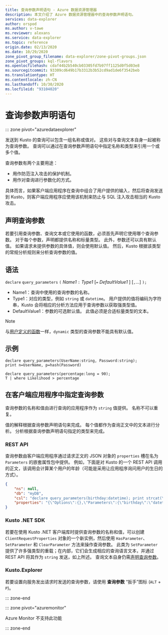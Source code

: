 ```yaml
---
title: 查询参数声明语句 - Azure 数据资源管理器
description: 本文介绍了 Azure 数据资源管理器中的查询参数声明语句。
services: data-explorer
author: orspod
ms.author: v-tawe
ms.reviewer: alexans
ms.service: data-explorer
ms.topic: reference
origin.date: 02/13/2020
ms.date: 10/29/2020
zone_pivot_group_filename: data-explorer/zone-pivot-groups.json
zone_pivot_groups: kql-flavors
ms.openlocfilehash: cdaf44b2b540cb03305fd7b97ff1125d0f5d03e8
ms.sourcegitcommit: 93309cd649b17b3312b3b52cd9ad1de6f3542beb
ms.translationtype: HT
ms.contentlocale: zh-CN
ms.lasthandoff: 10/30/2020
ms.locfileid: "93104020"
---
```

# <a name="query-parameters-declaration-statement"></a>查询参数声明语句

::: zone pivot="azuredataexplorer"

发送到 Kusto 的查询可以包含一组名称或值对。 这些对与查询文本自身一起被称为查询参数。 查询可以通过在查询参数声明语句中指定名称和类型来引用一个或多个值。

查询参数有两个主要用途：

* 用作防范注入攻击的保护机制。
* 用作对查询进行参数化的方式。

具体而言，如果客户端应用程序在查询中组合了用户提供的输入，然后将查询发送到 Kusto，则客户端应用程序应使用该机制来防止与 SQL 注入攻击相当的 Kusto 攻击。

## <a name="declaring-query-parameters"></a>声明查询参数

若要引用查询参数、查询文本或它使用的函数，必须首先声明它使用哪个查询参数。 对于每个参数，声明都提供名称和标量类型。 此外，参数还可以具有默认值。 如果请求未提供参数的具体值，则会使用默认值。 然后，Kusto 根据该类型的常规分析规则来分析查询参数的值。

## <a name="syntax"></a>语法

`declare` `query_parameters` `(` *Name1* `:` *Type1* [`=` *DefaultValue1* ] [`,`...] `);`

* Name1：查询中使用的查询参数的名称。
* Type1：对应的类型，例如 `string` 或 `datetime`。
  用户提供的值将编码为字符串，Kusto 会将相应的分析方法应用于查询参数以获取强类型值。
* DefaultValue1：参数的可选默认值。 此值必须是合适标量类型的文本。

> [!NOTE]
> 与[用户定义的函数](functions/user-defined-functions.md)一样，`dynamic` 类型的查询参数不能具有默认值。

## <a name="examples"></a>示例

```kusto
declare query_parameters(UserName:string, Password:string);
print n=UserName, p=hash(Password)
```

```kusto
declare query_parameters(percentage:long = 90);
T | where Likelihood > percentage
```

## <a name="specifying-query-parameters-in-a-client-application"></a>在客户端应用程序中指定查询参数

查询参数的名称和值由进行查询的应用程序作为 `string` 值提供。 名称不可以重复。

值的解释根据查询参数声明语句来完成。 每个值都作为查询正文中的文本进行分析。 分析根据查询参数声明语句指定的类型来完成。

### <a name="rest-api"></a>REST API

查询参数由客户端应用程序通过请求正文的 JSON 对象的 `properties` 槽在名为 `Parameters` 的嵌套属性包中提供。 例如，下面是对 Kusto 的一个 REST API 调用的正文，该调用会计算某个用户的年龄（可能是采用让应用程序询问用户的生日的方式）。

``` json
{
    "ns": null,
    "db": "myDB",
    "csl": "declare query_parameters(birthday:datetime); print strcat(\"Your age is: \", tostring(now() - birthday))",
    "properties": "{\"Options\":{},\"Parameters\":{\"birthday\":\"datetime(1970-05-11)\",\"courses\":\"dynamic(['Java', 'C++'])\"}}"
}
```

### <a name="kusto-net-sdk"></a>Kusto .NET SDK

若要在使用 Kusto .NET 客户端库时提供查询参数的名称和值，可以创建 `ClientRequestProperties` 对象的一个新实例，然后使用 `HasParameter`、`SetParameter` 和 `ClearParameter` 方法来操作查询参数。 此类为 `SetParameter` 提供了许多强类型的重载；在内部，它们会生成相应的查询语言文本，并通过 REST API 将其作为 `string` 发送，如上所述。 查询文本自身仍需[声明查询参数](#declaring-query-parameters)。

### <a name="kustoexplorer"></a>Kusto.Explorer

若要设置向服务发出请求时发送的查询参数，请使用 **查询参数** “扳手”图标 (`ALT` + `P`)。

::: zone-end

::: zone pivot="azuremonitor"

Azure Monitor 不支持此功能

::: zone-end
